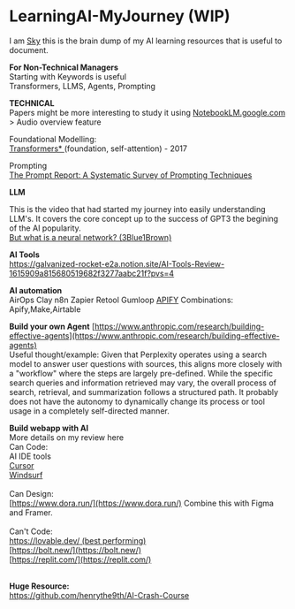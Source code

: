 # LearningAI-MyJourney (WIP)
I am <a href="https://www.linkedin.com/in/skychew/">Sky</a> this is the brain dump of my AI learning resources that is useful to document. 

**For Non-Technical Managers**</br>
Starting with Keywords is useful</br>
Transformers,
LLMS,
Agents,
Prompting

**TECHNICAL**</br>
Papers might be more interesting to study it using <a href="https://notebooklm.google"> NotebookLM.google.com</a> > Audio overview feature

Foundational Modelling:</br>
<a href="https://arxiv.org/pdf/1706.03762"> Transformers* </a> (foundation, self-attention) - 2017

Prompting<br>
<a href="https://arxiv.org/pdf/2406.06608">The Prompt Report: A Systematic Survey of Prompting Techniques</a>


**LLM**

This is the video that had started my journey into easily understanding LLM's. It covers the core concept up to the success of GPT3 the begining of the AI popularity.</br>
<a href="https://www.youtube.com/watch?v=aircAruvnKk&list=PLZHQObOWTQDNU6R1_67000Dx_ZCJB-3pi"> But what is a neural network? (3Blue1Brown)</a>


**AI Tools**</br>
https://galvanized-rocket-e2a.notion.site/AI-Tools-Review-1615909a815680519682f3277aabc21f?pvs=4

**AI automation**</br>
AirOps
Clay
n8n
Zapier
Retool
Gumloop
[APIFY](https://apify.com/)
Combinations:
Apify,Make,Airtable

**Build your own Agent**
[https://www.anthropic.com/research/building-effective-agents](https://www.anthropic.com/research/building-effective-agents)</br>
Useful thought/example: Given that Perplexity operates using a search model to answer user questions with sources, this aligns more closely with a "workflow" where the steps are largely pre-defined. While the specific search queries and information retrieved may vary, the overall process of search, retrieval, and summarization follows a structured path. It probably does not have the autonomy to dynamically change its process or tool usage in a completely self-directed manner.

**Build webapp with AI**</br>
More details on my review here</br>
Can Code:</br>
AI IDE tools</br>
[Cursor](https://www.cursor.com/)</br>
[Windsurf](https://codeium.com/windsurf)</br>
</br>
Can Design:</br>
[https://www.dora.run/](https://www.dora.run/) Combine this with Figma and Framer.</br>
</br>
Can't Code: </br>
[https://lovable.dev/ (best performing)](https://lovable.dev/)</br>
[https://bolt.new/](https://bolt.new/)</br>
[https://replit.com/](https://replit.com/)</br>
</br>


**Huge Resource:**</br>
https://github.com/henrythe9th/AI-Crash-Course

